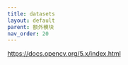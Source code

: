 ```yaml
---
title: datasets
layout: default
parent: 额外模块
nav_order: 20
---
```


https://docs.opencv.org/5.x/index.html
